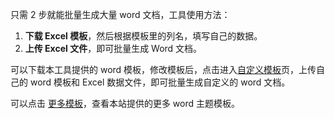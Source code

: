 只需 2 步就能批量生成大量 word 文档，工具使用方法：

1. **下载 Excel 模板**，然后根据模板里的列名，填写自己的数据。
2. **上传 Excel 文件**，即可批量生成 Word 文档。

可以下载本工具提供的 word 模板，修改模板后，点击进入[自定义模板](https://gallery.selfboot.cn/zh/tools/gendocx)页，上传自己的 word 模板和 Excel 数据文件，即可批量生成自定义的 word 文档。

可以点击 [更多模板](https://gallery.selfboot.cn/zh/tools/gendocx/temp)，查看本站提供的更多 word 主题模板。
